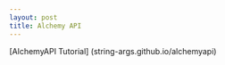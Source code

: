 ```yaml
---
layout: post
title: Alchemy API
---
```



[AlchemyAPI Tutorial] (string-args.github.io/alchemyapi)

